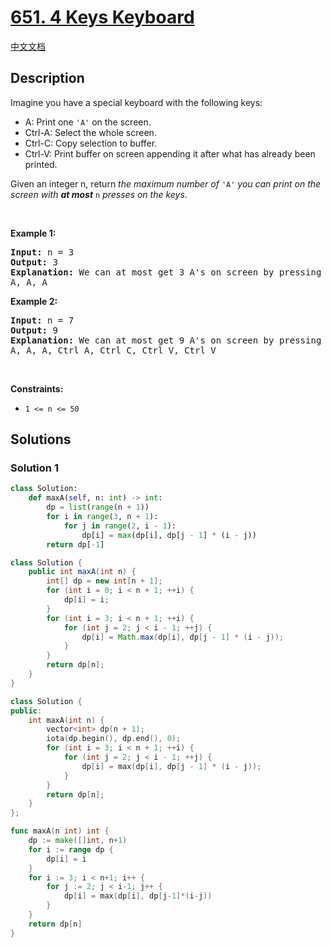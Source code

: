 # [651. 4 Keys Keyboard](https://leetcode.com/problems/4-keys-keyboard)

[中文文档](/solution/0600-0699/0651.4%20Keys%20Keyboard/README.md)

## Description

<p>Imagine you have a special keyboard with the following keys:</p>

<ul>
	<li>A: Print one <code>&#39;A&#39;</code> on the screen.</li>
	<li>Ctrl-A: Select the whole screen.</li>
	<li>Ctrl-C: Copy selection to buffer.</li>
	<li>Ctrl-V: Print buffer on screen appending it after what has already been printed.</li>
</ul>

<p>Given an integer n, return <em>the maximum number of </em><code>&#39;A&#39;</code><em> you can print on the screen with <strong>at most</strong> </em><code>n</code><em> presses on the keys</em>.</p>

<p>&nbsp;</p>
<p><strong class="example">Example 1:</strong></p>

<pre>
<strong>Input:</strong> n = 3
<strong>Output:</strong> 3
<strong>Explanation:</strong> We can at most get 3 A&#39;s on screen by pressing the following key sequence:
A, A, A
</pre>

<p><strong class="example">Example 2:</strong></p>

<pre>
<strong>Input:</strong> n = 7
<strong>Output:</strong> 9
<strong>Explanation:</strong> We can at most get 9 A&#39;s on screen by pressing following key sequence:
A, A, A, Ctrl A, Ctrl C, Ctrl V, Ctrl V
</pre>

<p>&nbsp;</p>
<p><strong>Constraints:</strong></p>

<ul>
	<li><code>1 &lt;= n &lt;= 50</code></li>
</ul>

## Solutions

### Solution 1

<!-- tabs:start -->

```python
class Solution:
    def maxA(self, n: int) -> int:
        dp = list(range(n + 1))
        for i in range(3, n + 1):
            for j in range(2, i - 1):
                dp[i] = max(dp[i], dp[j - 1] * (i - j))
        return dp[-1]
```

```java
class Solution {
    public int maxA(int n) {
        int[] dp = new int[n + 1];
        for (int i = 0; i < n + 1; ++i) {
            dp[i] = i;
        }
        for (int i = 3; i < n + 1; ++i) {
            for (int j = 2; j < i - 1; ++j) {
                dp[i] = Math.max(dp[i], dp[j - 1] * (i - j));
            }
        }
        return dp[n];
    }
}
```

```cpp
class Solution {
public:
    int maxA(int n) {
        vector<int> dp(n + 1);
        iota(dp.begin(), dp.end(), 0);
        for (int i = 3; i < n + 1; ++i) {
            for (int j = 2; j < i - 1; ++j) {
                dp[i] = max(dp[i], dp[j - 1] * (i - j));
            }
        }
        return dp[n];
    }
};
```

```go
func maxA(n int) int {
	dp := make([]int, n+1)
	for i := range dp {
		dp[i] = i
	}
	for i := 3; i < n+1; i++ {
		for j := 2; j < i-1; j++ {
			dp[i] = max(dp[i], dp[j-1]*(i-j))
		}
	}
	return dp[n]
}
```

<!-- tabs:end -->

<!-- end -->
